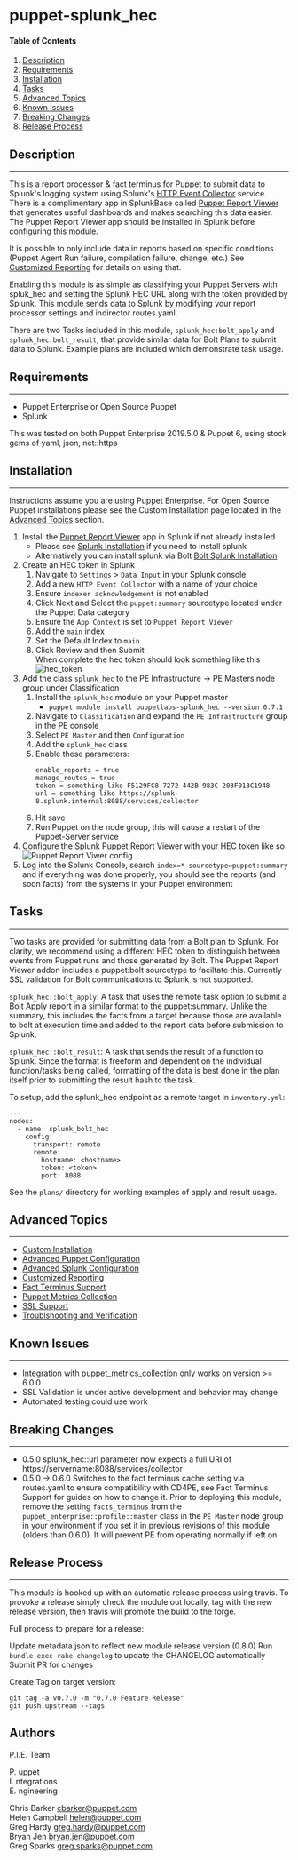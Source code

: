 puppet-splunk_hec
==============

#### Table of Contents

1. [Description](#description)
2. [Requirements](#requirements)
3. [Installation](#installation)
4. [Tasks](#tasks)
5. [Advanced Topics](#advanced-topics)
6. [Known Issues](#known-issues)
7. [Breaking Changes](#breaking-changes)
8. [Release Process](#release-process)

## Description
-----------

This is a report processor & fact terminus for Puppet to submit data to Splunk's logging system using Splunk's [HTTP Event Collector](https://docs.splunk.com/Documentation/Splunk/8.0.1/Data/UsetheHTTPEventCollector) service. There is a complimentary app in SplunkBase called [Puppet Report Viewer](https://splunkbase.splunk.com/app/4413/) that generates useful dashboards and makes searching this data easier. The Puppet Report Viewer app should be installed in Splunk before configuring this module.

It is possible to only include data in reports based on specific conditions (Puppet Agent Run failure, compilation failure, change, etc.) See [Customized Reporting](#customized-reporting) for details on using that.

Enabling this module is as simple as classifying your Puppet Servers with spluk_hec and setting the Splunk HEC URL along with the token provided by Splunk. This module sends data to Splunk by modifying your report processor settings and indirector routes.yaml.

There are two Tasks included in this module, `splunk_hec:bolt_apply` and `splunk_hec:bolt_result`, that provide similar data for Bolt Plans to submit data to Splunk. Example plans are included which demonstrate task usage.

## Requirements
------------

* Puppet Enterprise or Open Source Puppet
* Splunk

This was tested on both Puppet Enterprise 2019.5.0 & Puppet 6, using stock gems of yaml, json, net::https

## Installation
--------------------

Instructions assume you are using Puppet Enterprise. For Open Source Puppet installations please see the Custom Installation page located in the [Advanced Topics](#advanced-topics) section.

1. Install the [Puppet Report Viewer](https://splunkbase.splunk.com/app/4413/) app in Splunk if not already installed
    * Please see [Splunk Installation](https://docs.splunk.com/Documentation/Splunk/8.0.3/SearchTutorial/InstallSplunk) if you need to install splunk
    * Alternatively you can install splunk via Bolt [Bolt Splunk Installation](https://forge.puppet.com/configuration-management/puppetlabs/deploy-splunk-enterprise-in-minutes)
2. Create an HEC token in Splunk
    1. Navigate to `Settings` > `Data Input` in your Splunk console
    2. Add a new `HTTP Event Collector` with a name of your choice
    3. Ensure `indexer acknowledgement` is not enabled
    4. Click Next and Select the `puppet:summary` sourcetype located under the Puppet Data category
    5. Ensure the `App Context` is set to `Puppet Report Viewer`
    6. Add the `main` index
    7. Set the Default Index to `main`
    8. Click Review and then Submit\
When complete the hec token should look something like this
![hec_token](docs/images/hec_token.png)
3. Add the class `splunk_hec` to the PE Infrastructure -> PE Masters node group under Classification
    1. Install the `splunk_hec` module on your Puppet master
        * `puppet module install puppetlabs-splunk_hec --version 0.7.1`
    1. Navigate to `Classification` and expand the `PE Infrastructure` group in the PE console
    2. Select `PE Master` and then `Configuration`
    3. Add the `splunk_hec` class
    4. Enable these parameters:
        ```
        enable_reports = true
        manage_routes = true
        token = something like F5129FC8-7272-442B-983C-203F013C1948
        url = something like https://splunk-8.splunk.internal:8088/services/collector
        ```
    5. Hit save
    6. Run Puppet on the node group, this will cause a restart of the Puppet-Server service
4. Configure the Splunk Puppet Report Viewer with your HEC token like so\
![Puppet Report Viwer config](docs/images/puppet_report_viewer_config.png)
5. Log into the Splunk Console, search `index=* sourcetype=puppet:summary` and if everything was done properly, you should see the reports (and soon facts) from the systems in your Puppet environment

## Tasks
-----------

Two tasks are provided for submitting data from a Bolt plan to Splunk. For clarity, we recommend using a different HEC token to distinguish between events from Puppet runs and those generated by Bolt. The Puppet Report Viewer addon includes a puppet:bolt sourcetype to faciltate this. Currently SSL validation for Bolt communications to Splunk is not supported.

`splunk_hec::bolt_apply`: A task that uses the remote task option to submit a Bolt Apply report in a similar format to the puppet:summary. Unlike the summary, this includes the facts from a target because those are available to bolt at execution time and added to the report data before submission to Splunk.

`splunk_hec::bolt_result`: A task that sends the result of a function to Splunk. Since the format is freeform and dependent on the individual function/tasks being called, formatting of the data is best done in the plan itself prior to submitting the result hash to the task. 

To setup, add the splunk_hec endpoint as a remote target in `inventory.yml`:

```
---
nodes:
  - name: splunk_bolt_hec
    config:
      transport: remote
      remote:
        hostname: <hostname>
        token: <token>
        port: 8088
```

See the `plans/` directory for working examples of apply and result usage.

## Advanced Topics
------------
* [Custom Installation](docs/custom_installation.md)
* [Advanced Puppet Configuration](docs/advanced_puppet_configuration.md)
* [Advanced Splunk Configuration](docs/advanced_splunk_configuration.md)
* [Customized Reporting](docs/customized_reporting.md)
* [Fact Terminus Support](docs/fact_terminus_support.md)
* [Puppet Metrics Collection](docs/puppet_metrics_collector_support.md)
* [SSL Support](docs/ssl_support.md)
* [Troublshooting and Verification](docs/troubleshooting_and_verification.md)

## Known Issues
------------
* Integration with puppet_metrics_collection only works on version >= 6.0.0
* SSL Validation is under active development and behavior may change
* Automated testing could use work

## Breaking Changes
-----------
- 0.5.0 splunk_hec::url parameter now expects a full URI of https://servername:8088/services/collector
- 0.5.0 -> 0.6.0 Switches to the fact terminus cache setting via routes.yaml to ensure compatibility with CD4PE, see Fact Terminus Support for guides on how to change it. Prior to deploying this module, remove the setting `facts_terminus` from the `puppet_enterprise::profile::master` class in the `PE Master` node group in your environment if you set it in previous revisions of this module (olders than 0.6.0). It will prevent PE from operating normally if left on.

## Release Process
------------
This module is hooked up with an automatic release process using travis. To provoke a release simply check the module out locally, tag with the new release version, then travis will promote the build to the forge.

Full process to prepare for a release:

Update metadata.json to reflect new module release version (0.8.0)
Run `bundle exec rake changelog` to update the CHANGELOG automatically
Submit PR for changes

Create Tag on target version:
```
git tag -a v0.7.0 -m "0.7.0 Feature Release"
git push upstream --tags
```

Authors
------

P.I.E. Team

P. uppet\
I. ntegrations\
E. ngineering

Chris Barker <cbarker@puppet.com>\
Helen Campbell <helen@puppet.com>\
Greg Hardy <greg.hardy@puppet.com>\
Bryan Jen <bryan.jen@puppet.com>\
Greg Sparks <greg.sparks@puppet.com>
